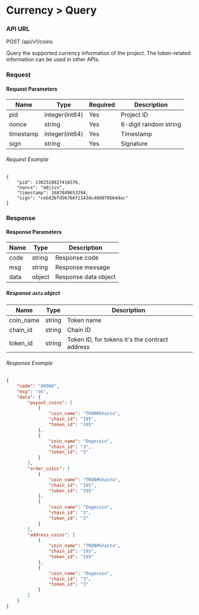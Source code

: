 # Currency > Query

### API URL

POST /api/v1/coins

Query the supported currency information of the project. The token-related information can be used in other APIs.

### Request

#### Request Parameters

| Name      | Type             | Required | Description             |
| --------- | -------------- | -------- | ----------------------- |
| pid       | integer(int64) | Yes      | Project ID              |
| nonce     | string         | Yes      | 6-digit random string   |
| timestamp | integer(int64) | Yes      | Timestamp               |
| sign      | string         | Yes      | Signature               |


###### Request Example

```
{
    "pid": 1382528827416576,
    "nonce": "m8jisx",
    "timestamp": 1687848653294,
    "sign": "cebd2bfd56766f1143dc40d078b64dac"
}
```

### Response

#### Response Parameters

| Name      | Type   | Description                |
| --------- | ------ | -------------------------- |
| code      | string | Response code              |
| msg       | string | Response message           |
| data      | object | Response data object       |

##### Response `data` object

| Name      | Type   | Description                       |
| --------- | ------ | --------------------------------- |
| coin_name | string | Token name                        |
| chain_id  | string | Chain ID                          |
| token_id  | string | Token ID, for tokens it's the contract address |

###### Response Example

```json
{
    "code": "00000",
    "msg": "ok",
    "data": {
        "payout_coins": [
            {
                "coin_name": "TRON#Shasta",
                "chain_id": "195",
                "token_id": "195"
            },
            {
                "coin_name": "Dogecoin",
                "chain_id": "3",
                "token_id": "3"
            }
        ],
        "order_coins": [
            {
                "coin_name": "TRON#Shasta",
                "chain_id": "195",
                "token_id": "195"
            },
            {
                "coin_name": "Dogecoin",
                "chain_id": "3",
                "token_id": "3"
            }
        ],
        "address_coins": [
            {
                "coin_name": "TRON#Shasta",
                "chain_id": "195",
                "token_id": "195"
            },
            {
                "coin_name": "Dogecoin",
                "chain_id": "3",
                "token_id": "3"
            }
        ]
    }
}
```
